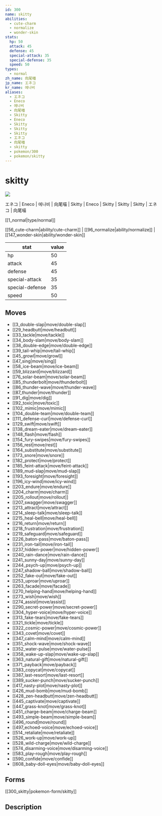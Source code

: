 ```yaml
---
id: 300
name: skitty
abilities:
  - cute-charm
  - normalize
  - wonder-skin
stats:
  hp: 50
  attack: 45
  defense: 45
  special-attack: 35
  special-defense: 35
  speed: 50
types:
  - normal
zh_name: 向尾喵
jp_name: エネコ
kr_name: 에나비
aliases:
  - エネコ
  - Eneco
  - 에나비
  - 向尾喵
  - Skitty
  - Eneco
  - Skitty
  - Skitty
  - Skitty
  - エネコ
  - 向尾喵
  - skitty
  - pokemon/300
  - pokemon/skitty
---
```

# skitty

![](https://raw.githubusercontent.com/PokeAPI/sprites/master/sprites/pokemon/300.png)

エネコ | Eneco | 에나비 | 向尾喵 | Skitty | Eneco | Skitty | Skitty | Skitty | エネコ | 向尾喵

[[1_normal|type/normal]]

[[56_cute-charm|ability/cute-charm]] | [[96_normalize|ability/normalize]] | [[147_wonder-skin|ability/wonder-skin]]

|stat|value|
|---|---|
|hp|50|
|attack|45|
|defense|45|
|special-attack|35|
|special-defense|35|
|speed|50|


## Moves

- [[3_double-slap|move/double-slap]]
- [[29_headbutt|move/headbutt]]
- [[33_tackle|move/tackle]]
- [[34_body-slam|move/body-slam]]
- [[38_double-edge|move/double-edge]]
- [[39_tail-whip|move/tail-whip]]
- [[45_growl|move/growl]]
- [[47_sing|move/sing]]
- [[58_ice-beam|move/ice-beam]]
- [[59_blizzard|move/blizzard]]
- [[76_solar-beam|move/solar-beam]]
- [[85_thunderbolt|move/thunderbolt]]
- [[86_thunder-wave|move/thunder-wave]]
- [[87_thunder|move/thunder]]
- [[91_dig|move/dig]]
- [[92_toxic|move/toxic]]
- [[102_mimic|move/mimic]]
- [[104_double-team|move/double-team]]
- [[111_defense-curl|move/defense-curl]]
- [[129_swift|move/swift]]
- [[138_dream-eater|move/dream-eater]]
- [[148_flash|move/flash]]
- [[154_fury-swipes|move/fury-swipes]]
- [[156_rest|move/rest]]
- [[164_substitute|move/substitute]]
- [[173_snore|move/snore]]
- [[182_protect|move/protect]]
- [[185_feint-attack|move/feint-attack]]
- [[189_mud-slap|move/mud-slap]]
- [[193_foresight|move/foresight]]
- [[196_icy-wind|move/icy-wind]]
- [[203_endure|move/endure]]
- [[204_charm|move/charm]]
- [[205_rollout|move/rollout]]
- [[207_swagger|move/swagger]]
- [[213_attract|move/attract]]
- [[214_sleep-talk|move/sleep-talk]]
- [[215_heal-bell|move/heal-bell]]
- [[216_return|move/return]]
- [[218_frustration|move/frustration]]
- [[219_safeguard|move/safeguard]]
- [[226_baton-pass|move/baton-pass]]
- [[231_iron-tail|move/iron-tail]]
- [[237_hidden-power|move/hidden-power]]
- [[240_rain-dance|move/rain-dance]]
- [[241_sunny-day|move/sunny-day]]
- [[244_psych-up|move/psych-up]]
- [[247_shadow-ball|move/shadow-ball]]
- [[252_fake-out|move/fake-out]]
- [[253_uproar|move/uproar]]
- [[263_facade|move/facade]]
- [[270_helping-hand|move/helping-hand]]
- [[273_wish|move/wish]]
- [[274_assist|move/assist]]
- [[290_secret-power|move/secret-power]]
- [[304_hyper-voice|move/hyper-voice]]
- [[313_fake-tears|move/fake-tears]]
- [[321_tickle|move/tickle]]
- [[322_cosmic-power|move/cosmic-power]]
- [[343_covet|move/covet]]
- [[347_calm-mind|move/calm-mind]]
- [[351_shock-wave|move/shock-wave]]
- [[352_water-pulse|move/water-pulse]]
- [[358_wake-up-slap|move/wake-up-slap]]
- [[363_natural-gift|move/natural-gift]]
- [[371_payback|move/payback]]
- [[383_copycat|move/copycat]]
- [[387_last-resort|move/last-resort]]
- [[389_sucker-punch|move/sucker-punch]]
- [[417_nasty-plot|move/nasty-plot]]
- [[426_mud-bomb|move/mud-bomb]]
- [[428_zen-headbutt|move/zen-headbutt]]
- [[445_captivate|move/captivate]]
- [[447_grass-knot|move/grass-knot]]
- [[451_charge-beam|move/charge-beam]]
- [[493_simple-beam|move/simple-beam]]
- [[496_round|move/round]]
- [[497_echoed-voice|move/echoed-voice]]
- [[514_retaliate|move/retaliate]]
- [[526_work-up|move/work-up]]
- [[528_wild-charge|move/wild-charge]]
- [[574_disarming-voice|move/disarming-voice]]
- [[583_play-rough|move/play-rough]]
- [[590_confide|move/confide]]
- [[608_baby-doll-eyes|move/baby-doll-eyes]]

## Forms



[[300_skitty|pokemon-form/skitty]]

## Description



